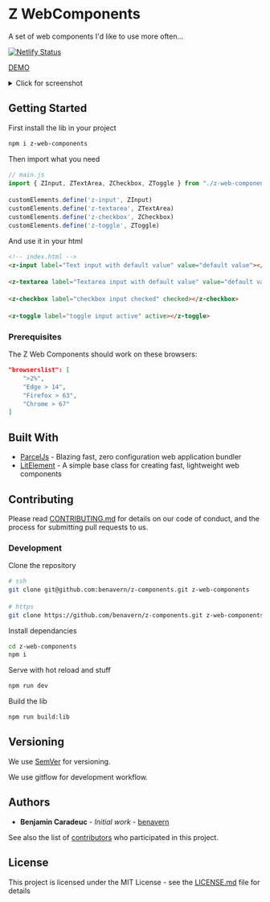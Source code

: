 # Z WebComponents

A set of web components I'd like to use more often...

[![Netlify Status](https://api.netlify.com/api/v1/badges/e6df436a-46b8-4461-84f7-ff6c037e2634/deploy-status)](https://app.netlify.com/sites/z-web-components/deploys)

[DEMO](https://z-web-components.netlify.com/)

<details>
    <summary>Click for screenshot</summary>
    <img src="./screenshot.png" />
</details>

## Getting Started

First install the lib in your project

```bash
npm i z-web-components
```

Then import what you need

```js
// main.js
import { ZInput, ZTextArea, ZCheckbox, ZToggle } from "./z-web-components"

customElements.define('z-input', ZInput)
customElements.define('z-textarea', ZTextArea)
customElements.define('z-checkbox', ZCheckbox)
customElements.define('z-toggle', ZToggle)
```

And use it in your html

```html
<!-- index.html -->
<z-input label="Text input with default value" value="default value"></z-input>

<z-textarea label="Textarea input with default value" value="default value"></z-textarea>

<z-checkbox label="checkbox input checked" checked></z-checkbox>

<z-toggle label="toggle input active" active></z-toggle>
```

### Prerequisites

The Z Web Components should work on these browsers:

```json
"browserslist": [
    ">2%",
    "Edge > 14",
    "Firefox > 63",
    "Chrome > 67"
]
```

## Built With

* [ParcelJs](https://parceljs.org/) - Blazing fast, zero configuration web application bundler
* [LitElement](https://lit-element.polymer-project.org/) - A simple base class for creating fast, lightweight web components

## Contributing

Please read [CONTRIBUTING.md](CONTRIBUTING.md) for details on our code of conduct, and the process for submitting pull requests to us.

### Development

Clone the repository

```bash
# ssh
git clone git@github.com:benavern/z-components.git z-web-components

# https
git clone https://github.com/benavern/z-components.git z-web-components
```

Install dependancies

```bash
cd z-web-components
npm i
```

Serve with hot reload and stuff

```bash
npm run dev
```

Build the lib

```bash
npm run build:lib
```

## Versioning

We use [SemVer](http://semver.org/) for versioning.

We use gitflow for development workflow.

## Authors

* **Benjamin Caradeuc** - *Initial work* - [benavern](https://github.com/benavern)

See also the list of [contributors](https://github.com/benavern/z-components/contributors) who participated in this project.

## License

This project is licensed under the MIT License - see the [LICENSE.md](LICENSE.md) file for details
